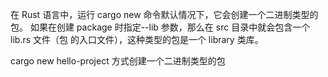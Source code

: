 在 Rust 语言中，运行 cargo new 命令默认情况下，它会创建一个二进制类型的包。
如果在创建 package 时指定--lib 参数，那么在 src 目录中就会包含一个 lib.rs 文件（包
的入口文件），这种类型的包是一个 library 类库。

cargo new hello-project 方式创建一个二进制类型的包
